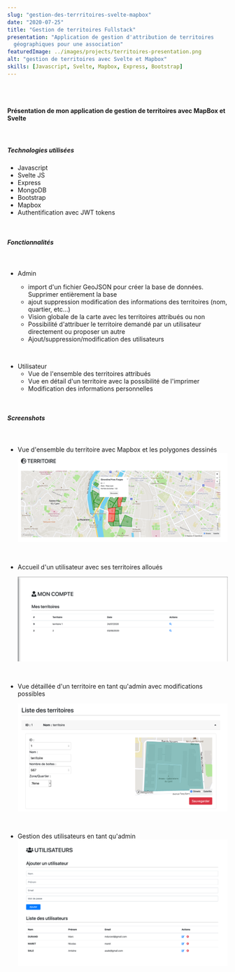 ```yaml
---
slug: "gestion-des-terrritoires-svelte-mapbox"
date: "2020-07-25"
title: "Gestion de territoires Fullstack"
presentation: "Application de gestion d'attribution de territoires
  géographiques pour une association"
featuredImage: ../images/projects/territoires-presentation.png
alt: "gestion de territoires avec Svelte et Mapbox"
skills: [Javascript, Svelte, Mapbox, Express, Bootstrap]
---
```


<br><br>

#### Présentation de mon application de gestion de territoires avec MapBox et Svelte

<br>

##### Technologies utilisées

- Javascript
- Svelte JS
- Express
- MongoDB
- Bootstrap
- Mapbox
- Authentification avec JWT tokens

<br>

##### Fonctionnalités

<br>

- Admin

  - import d'un fichier GeoJSON pour créer la base de données. Supprimer entièrement la base
  - ajout suppression modification des informations des territoires (nom, quartier, etc...)
  - Vision globale de la carte avec les territoires attribués ou non
  - Possibilité d'attribuer le territoire demandé par un utilisateur directement ou proposer un autre
  - Ajout/suppression/modification des utilisateurs

<br>

- Utilisateur
  - Vue de l'ensemble des territoires attribués
  - Vue en détail d'un territoire avec la possibilité de l'imprimer
  - Modification des informations personnelles

<br>

##### Screenshots

<br>

- Vue d'ensemble du territoire avec Mapbox et les polygones dessinés
  ![vue d'ensemble du territoire](../images/projects/territoires/vue-territoires.png)

<br>

- Accueil d'un utilisateur avec ses territoires alloués

  ![accueil utilisateur](../images/projects/territoires/vue-accueil-user.png)

<br>

- Vue détaillée d'un territoire en tant qu'admin avec modifications possibles

  ![vue en détail d'un territoire](../images/projects/territoires/vue-detail-territoire.png)

<br>

- Gestion des utilisateurs en tant qu'admin
  ![vue en détail d'un territoire](../images/projects/territoires/vue-users.png)

